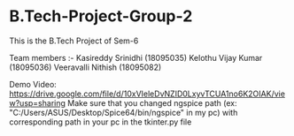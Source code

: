 # B.Tech-Project-Group-2
This is the B.Tech Project of Sem-6 

Team members :-
Kasireddy Srinidhi (18095035)
Kelothu Vijay Kumar (18095036)
Veeravalli Nithish (18095082)

Demo Video: https://drive.google.com/file/d/10xVIeleDvNZID0LxyvTCUA1no6K2OIAK/view?usp=sharing
Make sure that you changed ngspice path (ex: "C:/Users/ASUS/Desktop/Spice64/bin/ngspice" in my pc) with corresponding path in your pc in the tkinter.py file 
